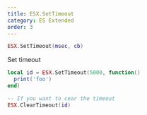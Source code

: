 ```yaml
---
title: ESX.SetTimeout
category: ES Extended
order: 3
---
```


```lua
ESX.SetTimeout(msec, cb)
```

Set timeout

```lua
local id = ESX.SetTimeout(5000, function()
  print('foo')
end)

-- If you want to cear the timeout
ESX.ClearTimeout(id)
```




